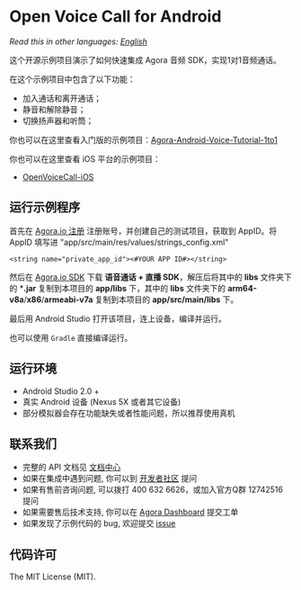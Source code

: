 # Open Voice Call for Android

*Read this in other languages: [English](README.en.md)*

这个开源示例项目演示了如何快速集成 Agora 音频 SDK，实现1对1音频通话。

在这个示例项目中包含了以下功能：

- 加入通话和离开通话；
- 静音和解除静音；
- 切换扬声器和听筒；

你也可以在这里查看入门版的示例项目：[Agora-Android-Voice-Tutorial-1to1](https://github.com/AgoraIO/Agora-Android-Voice-Tutorial-1to1)

你也可以在这里查看 iOS 平台的示例项目：

- [OpenVoiceCall-iOS](https://github.com/AgoraIO/OpenVoiceCall-iOS)

## 运行示例程序
首先在 [Agora.io 注册](https://dashboard.agora.io/cn/signup/) 注册账号，并创建自己的测试项目，获取到 AppID。将 AppID 填写进 "app/src/main/res/values/strings_config.xml"

```
<string name="private_app_id"><#YOUR APP ID#></string>
```

然后在 [Agora.io SDK](https://www.agora.io/cn/download/) 下载 **语音通话 + 直播 SDK**，解压后将其中的 **libs** 文件夹下的 ***.jar** 复制到本项目的 **app/libs** 下，其中的 **libs** 文件夹下的 **arm64-v8a**/**x86**/**armeabi-v7a** 复制到本项目的 **app/src/main/libs** 下。

最后用 Android Studio 打开该项目，连上设备，编译并运行。

也可以使用 `Gradle` 直接编译运行。

## 运行环境
- Android Studio 2.0 +
- 真实 Android 设备 (Nexus 5X 或者其它设备)
- 部分模拟器会存在功能缺失或者性能问题，所以推荐使用真机

## 联系我们
- 完整的 API 文档见 [文档中心](https://docs.agora.io/cn/)
- 如果在集成中遇到问题, 你可以到 [开发者社区](https://dev.agora.io/cn/) 提问
- 如果有售前咨询问题, 可以拨打 400 632 6626，或加入官方Q群 12742516 提问
- 如果需要售后技术支持, 你可以在 [Agora Dashboard](https://dashboard.agora.io) 提交工单
- 如果发现了示例代码的 bug, 欢迎提交 [issue](https://github.com/AgoraIO/OpenVoiceCall-Android/issues)

## 代码许可
The MIT License (MIT).
